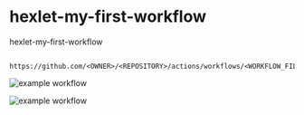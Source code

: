 # hexlet-my-first-workflow
hexlet-my-first-workflow

                    https://github.com/<OWNER>/<REPOSITORY>/actions/workflows/<WORKFLOW_FILE>/badge.svg
![example workflow](https://github.com/Aleksey-Belov/hexlet-my-first-workflow/actions/workflows/github-actions-demo.yml/badge.svg)

![example workflow](https://github.com/github/docs/actions/workflows/main.yml/badge.svg)
